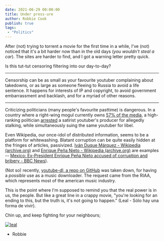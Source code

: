 ```yaml
---
date: 2021-06-29 00:00:00
title: Under press-ure
author: Robbie Cook
publish: true
tags:
 - "Politics"
---
```


After (not) trying to torrent a movie for the first time in a while, I've (not) noticed that it's a bit harder now than in the old days (*you wouldn't steal a car*). The sites are harder to find, and I got a warning letter pretty quick.

Is this tut-tut censoring filtering into our day-to-day?

---

Censorship can be as small as your favourite youtuber complaining about takedowns, or as large as someone fleeing to Russia to avoid a life sentence. It happens for interests of IP and copyright, to avoid government embarrassment and backlash, and for a myriad of other reasons.

---

Criticizing politicians (many people's favourite pasttime) is dangerous. In a country where a right-wing mogul currently owns [57% of the media](https://www.theguardian.com/news/datablog/2020/nov/13/australia-newspaper-ownership-is-among-the-most-concentrated-in-the-world), a high-ranking politician [arrested](https://www.theguardian.com/australia-news/2021/jun/18/friendlyjordies-arrest-by-nsw-police-fixated-persons-unit-questioned-by-former-top-prosecutor) a satirist youtuber's producer for allegedly stalking, while simultaneously suing the same youtuber for libel.

Even Wikipedia, our once-idol of distributed information, seems to be a platform for whitewashing. Blatant corruption can be quite easily hidden at the fringes of articles, passivized. [Iván Duque Márquez - Wikipedia (archive.org)](https://web.archive.org/web/20210525233659/https://en.wikipedia.org/wiki/Iv%C3%A1n_Duque_M%C3%A1rquez) and [Enrique Peña Nieto - Wikipedia (archive.org)](https://web.archive.org/web/20180115035511/https://en.wikipedia.org/wiki/Enrique_Pe%C3%B1a_Nieto) are examples -- [Mexico: Ex-President Enrique Peña Nieto accused of corruption and bribery - BBC News](https://www.bbc.com/news/world-latin-america-53746715)).

(Not so) recently, [youtube-dl, a repo on GitHub](https://www.eff.org/deeplinks/2020/11/riaa-abuses-dmca-take-down-popular-tool-downloading-online-video) was taken down, for having a *possible* use as a music downloader. The request came from the RIAA, which represents most of the american music industry.

This is the point where I'm supposed to remind you that the real power is in us, the people. But like a great line in a crappy movie, "you're looking for an ending to this, but the truth is, it's not going to happen." (Leal - Sólo hay una forma de vivir).

Chin up, and keep fighting for your neighbours;

[![leal](/leal.jpg)](leal.jpg)

- Robbie
